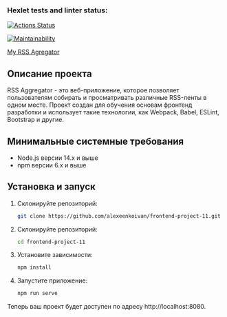 ### Hexlet tests and linter status:
[![Actions Status](https://github.com/alexeenkoivan/frontend-project-11/actions/workflows/hexlet-check.yml/badge.svg)](https://github.com/alexeenkoivan/frontend-project-11/actions)

[![Maintainability](https://api.codeclimate.com/v1/badges/8f29e7ace18870fc25ce/maintainability)](https://codeclimate.com/github/alexeenkoivan/frontend-project-11/maintainability)

[My RSS Agregator](https://frontend-project-11-ecru-one.vercel.app/)

## Описание проекта
RSS Aggregator - это веб-приложение, которое позволяет пользователям собирать и просматривать различные RSS-ленты в одном месте. Проект создан для обучения основам фронтенд разработки и использует такие технологии, как Webpack, Babel, ESLint, Bootstrap и другие.

## Минимальные системные требования
- Node.js версии 14.x и выше
- npm версии 6.x и выше

## Установка и запуск
1. Склонируйте репозиторий:
   ```sh
   git clone https://github.com/alexeenkoivan/frontend-project-11.git
2. Склонируйте репозиторий:
   ```sh
   cd frontend-project-11
3. Установите зависимости:
   ```sh
   npm install
3. Запустите приложение:
   ```sh
   npm run serve

Теперь ваш проект будет доступен по адресу http://localhost:8080.